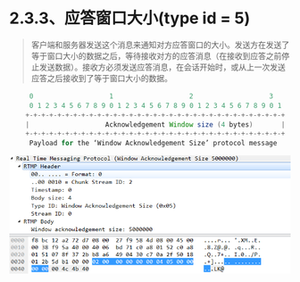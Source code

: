 # 2.3.3、应答窗口大小(type id = 5)



> 客户端和服务器发送这个消息来通知对方应答窗口的大小。发送方在发送了等于窗口大小的数据之后，等待接收对方的应答消息（在接收到应答之前停止发送数据）。接收方必须发送应答消息，在会话开始时，或从上一次发送应答之后接收到了等于窗口大小的数据。

```java
     0                   1                   2                   3
     0 1 2 3 4 5 6 7 8 9 0 1 2 3 4 5 6 7 8 9 0 1 2 3 4 5 6 7 8 9 0 1
    +-+-+-+-+-+-+-+-+-+-+-+-+-+-+-+-+-+-+-+-+-+-+-+-+-+-+-+-+-+-+-+-+
    |                   Acknowledgement Window size (4 bytes)       |
    +-+-+-+-+-+-+-+-+-+-+-+-+-+-+-+-+-+-+-+-+-+-+-+-+-+-+-+-+-+-+-+-+
     Payload for the ‘Window Acknowledgement Size’ protocol message
```

![](../../annex/1382048-20180502152310883-1840546343.png)

